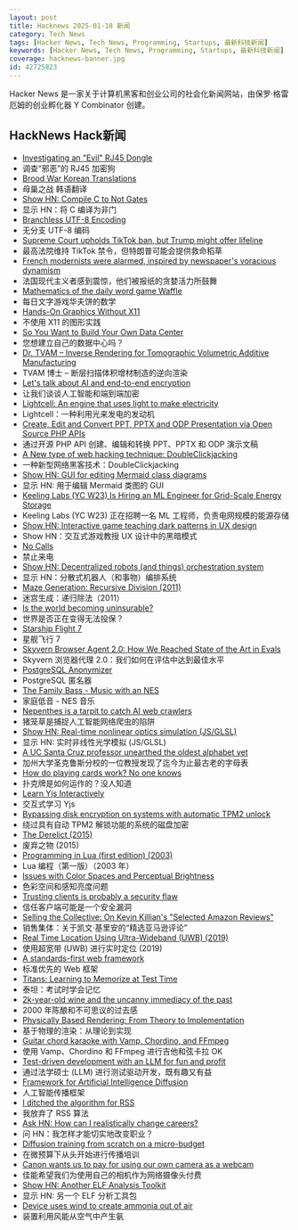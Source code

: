 ```yaml
---
layout: post
title: Hacknews 2025-01-18 新闻
category: Tech News
tags: [Hacker News, Tech News, Programming, Startups, 最新科技新闻]
keywords: [Hacker News, Tech News, Programming, Startups, 最新科技新闻]
coverage: hacknews-banner.jpg
id: 42725823
---
```


Hacker News 是一家关于计算机黑客和创业公司的社会化新闻网站，由保罗·格雷厄姆的创业孵化器 Y Combinator 创建。

## HackNews Hack新闻

- [Investigating an "Evil" RJ45 Dongle](https://lcamtuf.substack.com/p/investigating-an-evil-rj45-dongle)
- 调查“邪恶”的 RJ45 加密狗
- [Brood War Korean Translations](https://blog.sourcedive.net/brood-war-korean-translations/)
- 母巢之战 韩语翻译
- [Show HN: Compile C to Not Gates](https://github.com/tomhea/c2fj)
- 显示 HN：将 C 编译为非门
- [Branchless UTF-8 Encoding](https://cceckman.com/writing/branchless-utf8-encoding/)
- 无分支 UTF-8 编码
- [Supreme Court upholds TikTok ban, but Trump might offer lifeline](https://www.cnbc.com/2025/01/17/supreme-court-rules-to-uphold-tiktok-ban.html)
- 最高法院维持 TikTok 禁令，但特朗普可能会提供救命稻草
- [French modernists were alarmed, inspired by newspaper's voracious dynamism](https://aeon.co/essays/the-french-modernists-loathed-and-loved-the-mass-media-of-their-day)
- 法国现代主义者感到震惊，他们被报纸的贪婪活力所鼓舞
- [Mathematics of the daily word game Waffle](https://arxiv.org/abs/2501.09286)
- 每日文字游戏华夫饼的数学
- [Hands-On Graphics Without X11](https://blogsystem5.substack.com/p/netbsd-graphics-wo-x11)
- 不使用 X11 的图形实践
- [So You Want to Build Your Own Data Center](https://blog.railway.com/p/data-center-build-part-one)
- 您想建立自己的数据中心吗？
- [Dr. TVAM – Inverse Rendering for Tomographic Volumetric Additive Manufacturing](https://github.com/rgl-epfl/drtvam)
- TVAM 博士 – 断层扫描体积增材制造的逆向渲染
- [Let's talk about AI and end-to-end encryption](https://blog.cryptographyengineering.com/2025/01/17/lets-talk-about-ai-and-end-to-end-encryption/)
- 让我们谈谈人工智能和端到端加密
- [Lightcell: An engine that uses light to make electricity](https://www.lightcellenergy.com/)
- Lightcell：一种利用光来发电的发动机
- [Create, Edit and Convert PPT, PPTX and ODP Presentation via Open Source PHP APIs](https://products.fileformat.com/presentation/php/)
- 通过开源 PHP API 创建、编辑和转换 PPT、PPTX 和 ODP 演示文稿
- [A New type of web hacking technique: DoubleClickjacking](https://www.paulosyibelo.com/2024/12/doubleclickjacking-what.html)
- 一种新型网络黑客技术：DoubleClickjacking
- [Show HN: GUI for editing Mermaid class diagrams](https://docs.mermaidchart.com/blog/posts/gui-for-editing-mermaid-class-diagrams)
- 显示 HN: 用于编辑 Mermaid 类图的 GUI
- [Keeling Labs (YC W23) Is Hiring an ML Engineer for Grid-Scale Energy Storage](https://www.keelinglabs.com/jobs?ashby_jid=81b48fb8-8176-4529-a38d-8fc736ebe2aa)
- Keeling Labs (YC W23) 正在招聘一名 ML 工程师，负责电网规模的能源存储
- [Show HN: Interactive game teaching dark patterns in UX design](https://games.productartistry.com/games/dark-patterns)
- Show HN：交互式游戏教授 UX 设计中的黑暗模式
- [No Calls](https://keygen.sh/blog/no-calls/)
- 禁止来电
- [Show HN: Decentralized robots (and things) orchestration system](https://docs.p2p.industries)
- 显示 HN：分散式机器人（和事物）编排系统
- [Maze Generation: Recursive Division (2011)](http://weblog.jamisbuck.org/2011/1/12/maze-generation-recursive-division-algorithm)
- 迷宫生成：递归除法（2011）
- [Is the world becoming uninsurable?](https://charleshughsmith.substack.com/p/is-the-world-becoming-uninsurable)
- 世界是否正在变得无法投保？
- [Starship Flight 7](https://www.spacex.com/launches/mission/?missionId=starship-flight-7?submit)
- 星舰飞行 7
- [Skyvern Browser Agent 2.0: How We Reached State of the Art in Evals](https://blog.skyvern.com/skyvern-2-0-state-of-the-art-web-navigation-with-85-8-on-webvoyager-eval/)
- Skyvern 浏览器代理 2.0：我们如何在评估中达到最佳水平
- [PostgreSQL Anonymizer](https://postgresql-anonymizer.readthedocs.io/en/stable/)
- PostgreSQL 匿名器
- [The Family Bass - Music with an NES](https://www.linusakesson.net/music/family-bass/index.php)
- 家庭低音 - NES 音乐
- [Nepenthes is a tarpit to catch AI web crawlers](https://zadzmo.org/code/nepenthes/)
- 猪笼草是捕捉人工智能网络爬虫的陷阱
- [Show HN: Real-time nonlinear optics simulation (JS/GLSL)](https://github.com/westoncb/nonlinear-optics-sandbox)
- 显示 HN: 实时非线性光学模拟 (JS/GLSL)
- [A UC Santa Cruz professor unearthed the oldest alphabet yet](https://www.universityofcalifornia.edu/news/how-uc-santa-cruz-professor-unearthed-oldest-alphabet-yet)
- 加州大学圣克鲁斯分校的一位教授发现了迄今为止最古老的字母表
- [How do playing cards work? No one knows](https://www.polygon.com/videos/506918/playing-cards-history)
- 扑克牌是如何运作的？没人知道
- [Learn Yjs Interactively](https://learn.yjs.dev/)
- 交互式学习 Yjs
- [Bypassing disk encryption on systems with automatic TPM2 unlock](https://oddlama.org/blog/bypassing-disk-encryption-with-tpm2-unlock/)
- 绕过具有自动 TPM2 解锁功能的系统的磁盘加密
- [The Derelict (2015)](https://www.damninteresting.com/the-derelict/)
- 废弃之物 (2015)
- [Programming in Lua (first edition) (2003)](https://www.lua.org/pil/contents.html)
- Lua 编程（第一版）（2003 年）
- [Issues with Color Spaces and Perceptual Brightness](https://johnaustin.io/articles/2025/issues-with-cielab-and-perceptual-brightness)
- 色彩空间和感知亮度问题
- [Trusting clients is probably a security flaw](https://liberda.nl/weblog/trust-no-client/)
- 信任客户端可能是一个安全漏洞
- [Selling the Collective: On Kevin Killian's "Selected Amazon Reviews"](https://www.clereviewofbooks.com/writing/kevin-killian-selling-the-collective)
- 销售集体：关于凯文·基里安的“精选亚马逊评论”
- [Real Time Location Using Ultra-Wideband (UWB) (2019)](https://iosoft.blog/2019/11/22/real-time-location-ultra-wideband/)
- 使用超宽带 (UWB) 进行实时定位 (2019)
- [A standards-first web framework](https://nuejs.org/blog/standards-first-web-framework/)
- 标准优先的 Web 框架
- [Titans: Learning to Memorize at Test Time](https://arxiv.org/abs/2501.00663)
- 泰坦：考试时学会记忆
- [2k-year-old wine and the uncanny immediacy of the past](https://resobscura.substack.com/p/2000-year-old-wine-and-the-uncanny)
- 2000 年陈酿和不可思议的过去感
- [Physically Based Rendering: From Theory to Implementation](https://pbr-book.org)
- 基于物理的渲染：从理论到实现
- [Guitar chord karaoke with Vamp, Chordino, and FFmpeg](https://dylanbeattie.net/2022/09/19/the-road-to-guitaraoke-part-1-vamp-chordino-imagesharp-ffmpeg.html)
- 使用 Vamp、Chordino 和 FFmpeg 进行吉他和弦卡拉 OK
- [Test-driven development with an LLM for fun and profit](https://blog.yfzhou.fyi/posts/tdd-llm/)
- 通过法学硕士 (LLM) 进行测试驱动开发，既有趣又有益
- [Framework for Artificial Intelligence Diffusion](https://www.federalregister.gov/documents/2025/01/15/2025-00636/framework-for-artificial-intelligence-diffusion)
- 人工智能传播框架
- [I ditched the algorithm for RSS](https://joeyehand.com/blog/2025/01/15/i-ditched-the-algorithm-for-rssand-you-should-too/)
- 我放弃了 RSS 算法
- [Ask HN: How can I realistically change careers?]()
- 问 HN：我怎样才能切实地改变职业？
- [Diffusion training from scratch on a micro-budget](https://github.com/SonyResearch/micro_diffusion)
- 在微预算下从头开始进行传播培训
- [Canon wants us to pay for using our own camera as a webcam](https://romanzipp.com/blog/no-you-cant-use-your-6299-canon-camera-as-a-webcam)
- 佳能希望我们为使用自己的相机作为网络摄像头付费
- [Show HN: Another ELF Analysis Toolkit](https://github.com/M3rcuryLake/Nyxelf)
- 显示 HN: 另一个 ELF 分析工具包
- [Device uses wind to create ammonia out of air](https://spectrum.ieee.org/ammonia-fuel-2670794408)
- 装置利用风能从空气中产生氨

